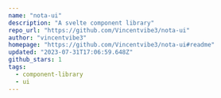 ```yaml
---
name: "nota-ui"
description: "A svelte component library"
repo_url: "https://github.com/Vincentvibe3/nota-ui"
author: "vincentvibe3"
homepage: "https://github.com/Vincentvibe3/nota-ui#readme"
updated: "2023-07-31T17:06:59.648Z"
github_stars: 1
tags: 
  - component-library
  - ui
---
```

